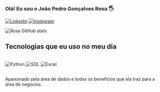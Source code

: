 ### Olá! Eu sou o João Pedro Gonçalves Rosa 🖐️

[![Linkedin](https://img.shields.io/badge/LinkedIn-0077B5?style=for-the-badge&logo=linkedin&logoColor=white)](https://www.linkedin.com/in/joaopedrogoncalvesrosa/)
[![Instagram](https://img.shields.io/badge/Instagram-E4405F?style=for-the-badge&logo=instagram&logoColor=white)](https://instagram.com/_joaoprosa)

![Rosa GitHub stats](https://github-readme-stats.vercel.app/api?username=JoaoPedroRosa19&show_icons=true&theme=dracula)

## Tecnologias que eu uso no meu dia

<div style="display: inline_block"><br/>
  <img align="Center" alt="Python" src="https://img.shields.io/badge/Python-3776AB?style=for-the-badge&logo=python&logoColor=white" />  
  <img align="Center" alt="SQL" src="https://img.shields.io/badge/PostgreSQL-316192?style=for-the-badge&logo=postgresql&logoColor=white" />  
  <img align="Center" alt="Excel" src="https://img.shields.io/badge/Microsoft_Excel-217346?style=for-the-badge&logo=microsoft-excel&logoColor=white" />  
</div><br/>

Apaixonado pela área de dados e todos os benefícios que ela traz para a área de negócios.
  
